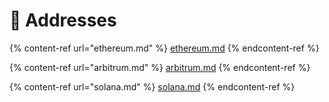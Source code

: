 # 🏡 Addresses

{% content-ref url="ethereum.md" %}
[ethereum.md](ethereum.md)
{% endcontent-ref %}

{% content-ref url="arbitrum.md" %}
[arbitrum.md](arbitrum.md)
{% endcontent-ref %}

{% content-ref url="solana.md" %}
[solana.md](solana.md)
{% endcontent-ref %}
